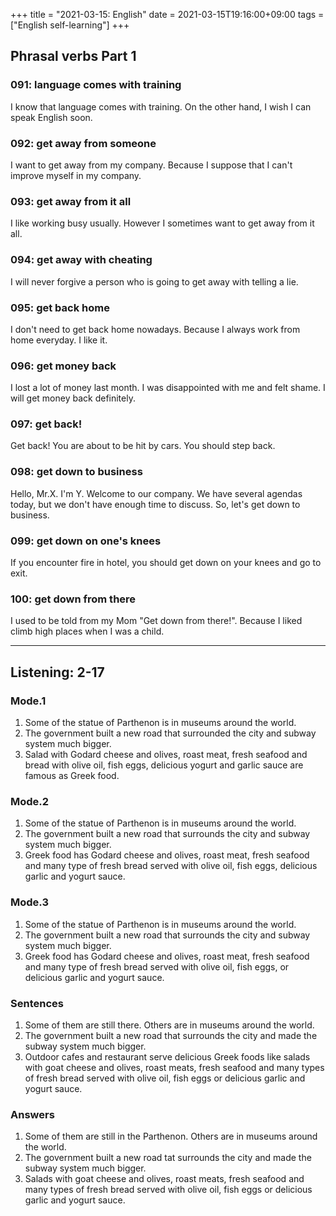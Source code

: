 +++
title =  "2021-03-15: English"
date = 2021-03-15T19:16:00+09:00
tags = ["English self-learning"]
+++

## Phrasal verbs Part 1

### 091: language **comes with** training

I know that language comes with training.
On the other hand, I wish I can speak English soon.

### 092: **get away** from someone

I want to get away from my company.
Because I suppose that I can't improve myself in my company.

### 093: **get away** from it all

I like working busy usually.
However I sometimes want to get away from it all.

### 094: **get away** with cheating

I will never forgive a person who is going to get away with telling a lie.

### 095: **get back** home

I don't need to get back home nowadays.
Because I always work from home everyday.
I like it.

### 096: **get** money **back**

I lost a lot of money last month.
I was disappointed with me and felt shame.
I will get money back definitely.

### 097: **get back!**

Get back! 
You are about to be hit by cars.
You should step back.

### 098: **get down** to business

Hello, Mr.X. I'm Y.
Welcome to our company.
We have several agendas today, but we don't have enough time to discuss.
So, let's get down to business.

### 099: **get down** on one's knees

If you encounter fire in hotel, 
you should get down on your knees and go to exit.

### 100: **get down** from there

I used to be told from my Mom "Get down from there!".
Because I liked climb high places when I was a child.

- - - 

## Listening: 2-17

### Mode.1

1. Some of the statue of Parthenon is in museums around the world.
2. The government built a new road that surrounded the city and subway system much bigger.
3. Salad with Godard cheese and olives, roast meat, fresh seafood and bread with olive oil, fish eggs, delicious yogurt and garlic sauce are famous as Greek food.

### Mode.2

1. Some of the statue of Parthenon is in museums around the world.
2. The government built a new road that surrounds the city and subway system much bigger.
3. Greek food has Godard cheese and olives, roast meat, fresh seafood and many type of fresh bread served with olive oil, fish eggs, delicious garlic and yogurt sauce.

### Mode.3

1. Some of the statue of Parthenon is in museums around the world.
2. The government built a new road that surrounds the city and subway system much bigger.
3. Greek food has Godard cheese and olives, roast meat, fresh seafood and many type of fresh bread served with olive oil, fish eggs, or delicious garlic and yogurt sauce.

### Sentences

1. Some of them are still there. Others are in museums around the world.
2. The government built a new road that surrounds the city and made the subway system much bigger.
3. Outdoor cafes and restaurant serve delicious Greek foods like salads with goat cheese and olives, roast meats, fresh seafood and many types of fresh bread served with olive oil, fish eggs or delicious garlic and yogurt sauce.

### Answers

1. Some of them are still in the Parthenon. Others are in museums around the world. 
2. The government built a new road tat surrounds the city and made the subway system much bigger.
3. Salads with goat cheese and olives, roast meats, fresh seafood and many types of fresh bread served with olive oil, fish eggs or delicious garlic and yogurt sauce. 
